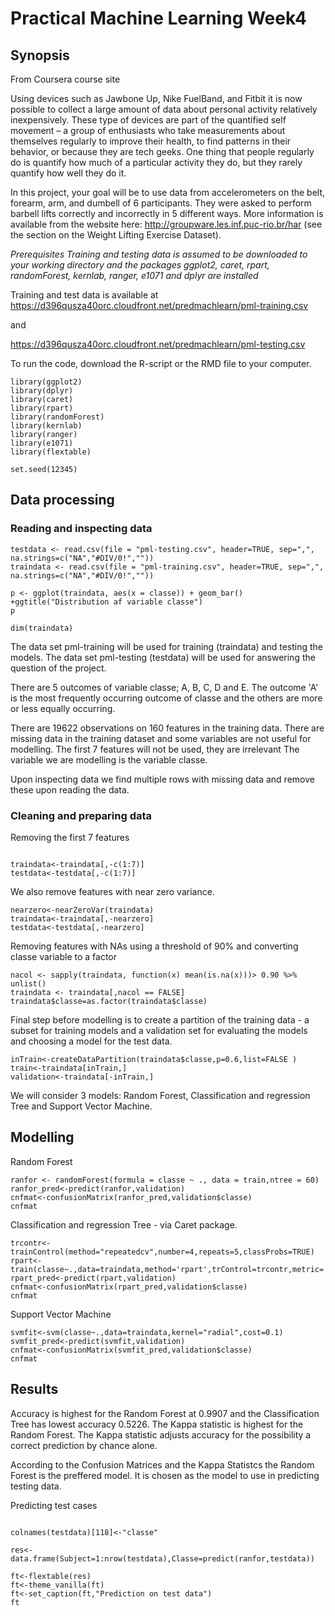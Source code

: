 # Practical Machine Learning Week4

## Synopsis

From Coursera course site

Using devices such as Jawbone Up, Nike FuelBand, and Fitbit it is now possible to collect a large amount of data about personal activity relatively inexpensively. These type of devices are part of the quantified self movement – a group of enthusiasts who take measurements about themselves regularly to improve their health, to find patterns in their behavior, or because they are tech geeks. One thing that people regularly do is quantify how much of a particular activity they do, but they rarely quantify how well they do it. 

In this project, your goal will be to use data from accelerometers on the belt, forearm, arm, and dumbell of 6 participants. They were asked to perform barbell lifts correctly and incorrectly in 5 different ways. More information is available from the website here: <http://groupware.les.inf.puc-rio.br/har> (see the section on the Weight Lifting Exercise Dataset).

*Prerequisites*
*Training and testing data is assumed to be downloaded to your working directory and the packages ggplot2, caret, rpart, randomForest, kernlab, ranger, e1071 and dplyr are installed*

Training and test data is available at 
<https://d396qusza40orc.cloudfront.net/predmachlearn/pml-training.csv>

and

<https://d396qusza40orc.cloudfront.net/predmachlearn/pml-testing.csv>

To run the code, download the R-script or the RMD file to your computer.

```{r}
library(ggplot2)
library(dplyr)
library(caret)
library(rpart)
library(randomForest)
library(kernlab)
library(ranger)
library(e1071)
library(flextable)

set.seed(12345)
```

## Data processing
### Reading and inspecting data

```{r, warning=FALSE, message=FALSE, cache=TRUE}
testdata <- read.csv(file = "pml-testing.csv", header=TRUE, sep=",", na.strings=c("NA","#DIV/0!",""))
traindata <- read.csv(file = "pml-training.csv", header=TRUE, sep=",", na.strings=c("NA","#DIV/0!",""))

p <- ggplot(traindata, aes(x = classe)) + geom_bar() +ggtitle("Distribution af variable classe")
p

dim(traindata)
```

The data set pml-training will be used for training (traindata) and testing the models. The data set pml-testing (testdata) will be used for answering the question of the project.

There are 5 outcomes of variable classe; A, B, C, D and E. The outcome 'A' is the most frequently occurring outcome of classe and the others are more or less equally occurring.

There are 19622 observations on 160 features in the training data. There are missing data in the training dataset and some variables are not useful for modelling. The first 7 features will not be used, they are irrelevant The variable we are modelling is the variable classe. 

Upon inspecting data we find multiple rows with missing data and remove these upon reading the data.

### Cleaning and preparing  data
Removing the first 7 features
```{r, warning=FALSE, message=FALSE, cache=TRUE}

traindata<-traindata[,-c(1:7)]
testdata<-testdata[,-c(1:7)]
```

We also remove features with near zero variance.

```{r, warning=FALSE, message=FALSE, cache=TRUE}
nearzero<-nearZeroVar(traindata)
traindata<-traindata[,-nearzero]
testdata<-testdata[,-nearzero]
```

Removing features with NAs using a threshold of 90% and converting classe variable to a factor
```{r, warning=FALSE, message=FALSE, cache=TRUE}
nacol <- sapply(traindata, function(x) mean(is.na(x)))> 0.90 %>% unlist()
traindata <- traindata[,nacol == FALSE]
traindata$classe=as.factor(traindata$classe)

```


Final step before modelling is to create a partition of the training data - a subset for training models and a validation set for evaluating the models and choosing a model for the test data.

```{r, warning=FALSE, message=FALSE, cache=TRUE}
inTrain<-createDataPartition(traindata$classe,p=0.6,list=FALSE )
train<-traindata[inTrain,]
validation<-traindata[-inTrain,]
```

We will consider 3 models: Random Forest, Classification and regression Tree and Support Vector Machine.

## Modelling

Random Forest
```{r, warning=FALSE, message=FALSE, cache=TRUE}
ranfor <- randomForest(formula = classe ~ ., data = train,ntree = 60)
ranfor_pred<-predict(ranfor,validation)
cnfmat<-confusionMatrix(ranfor_pred,validation$classe)
cnfmat

```

Classification and regression Tree - via Caret package. 
```{r, warning=FALSE, message=FALSE, cache=TRUE}
trcontr<-trainControl(method="repeatedcv",number=4,repeats=5,classProbs=TRUE)
rpart<-train(classe~.,data=traindata,method='rpart',trControl=trcontr,metric='Accuracy',tuneLength=4)
rpart_pred<-predict(rpart,validation)
cnfmat<-confusionMatrix(rpart_pred,validation$classe)
cnfmat

```

Support Vector Machine
```{r, warning=FALSE, message=FALSE, cache=TRUE}
svmfit<-svm(classe~.,data=traindata,kernel="radial",cost=0.1)
svmfit_pred<-predict(svmfit,validation)
cnfmat<-confusionMatrix(svmfit_pred,validation$classe)
cnfmat

```

## Results
Accuracy is highest for the Random Forest at 0.9907 and the Classification Tree has lowest accuracy 0.5226.
The Kappa statistic is highest for the Random Forest. The Kappa statistic adjusts accuracy for the possibility a correct prediction by chance alone.

According to the Confusion Matrices and the Kappa Statistcs the Random Forest is the preffered model. It is chosen as the model to use in predicting testing data. 

Predicting test cases
```{r, warning=FALSE, message=FALSE, cache=TRUE}

colnames(testdata)[118]<-"classe"

res<-data.frame(Subject=1:nrow(testdata),Classe=predict(ranfor,testdata))

ft<-flextable(res)
ft<-theme_vanilla(ft)
ft<-set_caption(ft,"Prediction on test data")
ft


```


